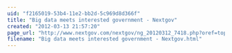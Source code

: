 ```yaml
---
uid: "f2165019-53b4-11e2-bb2d-5c969d8d366f"
title: "Big data meets interested government - Nextgov"
created: "2012-03-13 21:57:20"
page_url: "http://www.nextgov.com/nextgov/ng_20120312_7418.php?oref=topstory"
filename: "Big data meets interested government - Nextgov.html"
---
```

